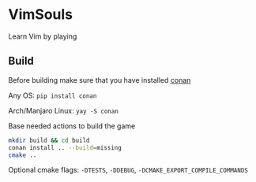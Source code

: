 # VimSouls

Learn Vim by playing

## Build

Before building make sure that you have installed [conan](https://conan.io/)

Any OS:
`pip install conan`

Arch/Manjaro Linux:
`yay -S conan`

Base needed actions to build the game

```sh
mkdir build && cd build
conan install .. --build=missing
cmake ..
```

Optional cmake flags: `-DTESTS`, `-DDEBUG`, `-DCMAKE_EXPORT_COMPILE_COMMANDS`

